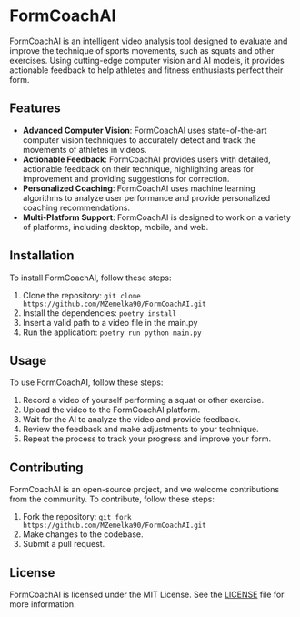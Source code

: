 # FormCoachAI

FormCoachAI is an intelligent video analysis tool designed to evaluate and improve the technique of sports movements, such as squats and other exercises. Using cutting-edge computer vision and AI models, it provides actionable feedback to help athletes and fitness enthusiasts perfect their form.

## Features

* **Advanced Computer Vision**: FormCoachAI uses state-of-the-art computer vision techniques to accurately detect and track the movements of athletes in videos.
* **Actionable Feedback**: FormCoachAI provides users with detailed, actionable feedback on their technique, highlighting areas for improvement and providing suggestions for correction.
* **Personalized Coaching**: FormCoachAI uses machine learning algorithms to analyze user performance and provide personalized coaching recommendations.
* **Multi-Platform Support**: FormCoachAI is designed to work on a variety of platforms, including desktop, mobile, and web.

## Installation

To install FormCoachAI, follow these steps:

1. Clone the repository: `git clone https://github.com/MZemelka90/FormCoachAI.git`
2. Install the dependencies: `poetry install`
3. Insert a valid path to a video file in the main.py
4. Run the application: `poetry run python main.py`

## Usage

To use FormCoachAI, follow these steps:

1. Record a video of yourself performing a squat or other exercise.
2. Upload the video to the FormCoachAI platform.
3. Wait for the AI to analyze the video and provide feedback.
4. Review the feedback and make adjustments to your technique.
5. Repeat the process to track your progress and improve your form.

## Contributing

FormCoachAI is an open-source project, and we welcome contributions from the community. To contribute, follow these steps:

1. Fork the repository: `git fork https://github.com/MZemelka90/FormCoachAI.git`
2. Make changes to the codebase.
3. Submit a pull request.

## License

FormCoachAI is licensed under the MIT License. See the [LICENSE](LICENSE) file for more information.